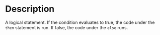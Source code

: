 # Description

A logical statement. If the condition evaluates to true, the code under the `then` statement is run. If false, the code under the `else` runs.
